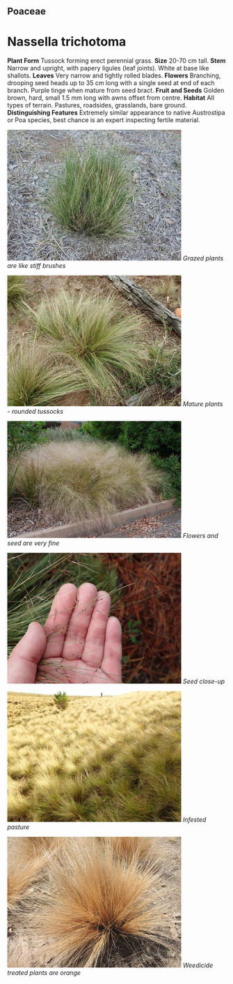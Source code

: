 ## Poaceae
# Nassella trichotoma
 **Plant Form** Tussock forming erect perennial grass. **Size** 20-70 cm tall. **Stem** Narrow and upright, with papery ligules (leaf joints). White at base like shallots. **Leaves** Very narrow and tightly rolled blades. **Flowers** Branching, drooping seed heads up to 35 cm long with a single seed at end of each branch. Purple tinge when mature from seed bract. **Fruit and Seeds** Golden brown, hard, small 1.5 mm long with awns offset from centre. **Habitat** All types of terrain. Pastures, roadsides, grasslands, bare ground. **Distinguishing Features** Extremely similar appearance to native Austrostipa or Poa species, best chance is an expert inspecting fertile material.


![Grazed plants are like stiff brushes](1708_P9210579.jpg)
 *Grazed plants are like stiff brushes* 

![Mature plants - rounded tussocks](3044_P7085008.jpg)
 *Mature plants - rounded tussocks* 

![Flowers and seed are very fine](13330_DSC_0021.jpg)
 *Flowers and seed are very fine* 

![Seed close-up](3220_P6103238.jpg)
 *Seed close-up* 

![Infested pasture](3024_P7095216.jpg)
 *Infested pasture* 

![Weedicide treated plants are orange](4096_DSCN7945.jpg)
 *Weedicide treated plants are orange* 

